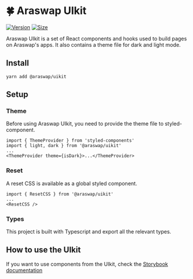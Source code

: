 # 🍀 Araswap UIkit

[![Version](https://img.shields.io/npm/v/@araswap/uikit)](https://www.npmjs.com/package/@araswap/uikit) [![Size](https://img.shields.io/bundlephobia/min/@araswap/uikit)](https://www.npmjs.com/package/@araswap/uikit)

Araswap UIkit is a set of React components and hooks used to build pages on Araswap's apps. It also contains a theme file for dark and light mode.

## Install

`yarn add @araswap/uikit`

## Setup

### Theme

Before using Araswap UIkit, you need to provide the theme file to styled-component.

```
import { ThemeProvider } from 'styled-components'
import { light, dark } from '@araswap/uikit'
...
<ThemeProvider theme={isDark}>...</ThemeProvider>
```

### Reset

A reset CSS is available as a global styled component.

```
import { ResetCSS } from '@araswap/uikit'
...
<ResetCSS />
```

### Types

This project is built with Typescript and export all the relevant types.

## How to use the UIkit

If you want to use components from the UIkit, check the [Storybook documentation](https://araswap.github.io/araswap-uikit/)

